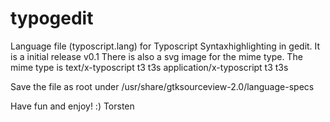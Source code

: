 typogedit
=========

Language file (typoscript.lang) for Typoscript Syntaxhighlighting in gedit.
It is a initial release v0.1
There is also a svg image for the mime type. 
The mime type is 
text/x-typoscript     t3 t3s
application/x-typoscript t3 t3s

Save the file as root under /usr/share/gtksourceview-2.0/language-specs

Have fun and enjoy! :)
Torsten
